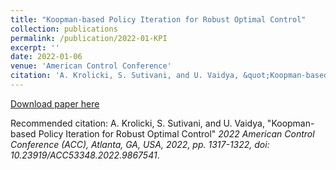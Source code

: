 ```yaml
---
title: "Koopman-based Policy Iteration for Robust Optimal Control"
collection: publications
permalink: /publication/2022-01-KPI
excerpt: ''
date: 2022-01-06
venue: 'American Control Conference'
citation: 'A. Krolicki, S. Sutivani, and U. Vaidya, &quot;Koopman-based Policy Iteration for Robust Optimal Control&quot; <i>2022 American Control Conference (ACC), Atlanta, GA, USA, 2022, pp. 1317-1322, doi: 10.23919/ACC53348.2022.9867541</i>.'
---
```


[Download paper here](https://ieeexplore.ieee.org/document/9867541)

Recommended citation: A. Krolicki, S. Sutivani, and U. Vaidya, &quot;Koopman-based Policy Iteration for Robust Optimal Control&quot; <i>2022 American Control Conference (ACC), Atlanta, GA, USA, 2022, pp. 1317-1322, doi: 10.23919/ACC53348.2022.9867541</i>.